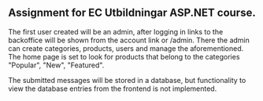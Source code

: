 ## Assignment for EC Utbildningar ASP.NET course.

The first user created will be an admin, after logging in links to the backoffice will be shown from the account link or /admin. There the admin can create categories, products, users and manage the aforementioned. The home page is set to look for products that belong to the categories "Popular", "New", "Featured".

The submitted messages will be stored in a database, but functionality to view the database entries from the frontend is not implemented.
